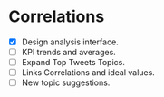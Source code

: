 # Correlations

- [X] Design analysis interface.
- [ ] KPI trends and averages.
- [ ] Expand Top Tweets Topics.
- [ ] Links Correlations and ideal values.
- [ ] New topic suggestions.
